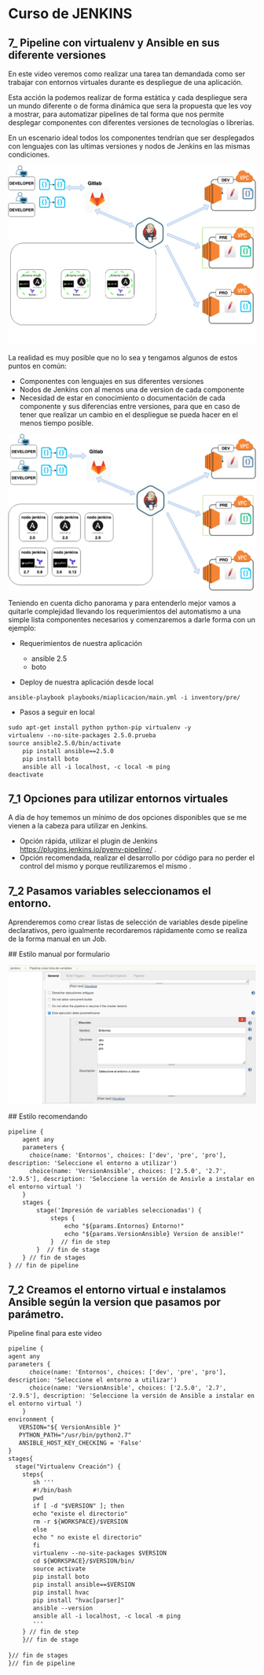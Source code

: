 # Curso de JENKINS 

## 7_ Pipeline con virtualenv y Ansible en sus diferente versiones 

En este video veremos como realizar una tarea tan demandada como ser trabajar con entornos virtuales durante es despliegue de una aplicación.

Esta acción la podemos realizar de forma estática y cada despliegue sera un mundo diferente o de forma dinámica que sera la propuesta que les voy a mostrar, para automatizar pipelines de tal forma que nos permite desplegar componentes con diferentes versiones de tecnologías o librerías. 

En un escenario ideal todos los componentes tendrían que ser  desplegados con lenguajes con las ultimas versiones y nodos de Jenkins en las mismas condiciones.

![Texto alternativo](imagenes/diapositivas-7-3ENTORNOSVIRTUALES.png)  

La realidad es muy posible que no lo sea y tengamos algunos de estos puntos en común:

- Componentes con lenguajes en sus diferentes versiones 
- Nodos de Jenkins con al menos una de version de cada componente
- Necesidad de estar en conocimiento o documentación de cada componente y sus diferencias entre versiones, para que en caso de tener que realizar un cambio en el despliegue se pueda hacer en el menos tiempo posible.

![Texto alternativo](imagenes/diapositivas-7-2ENTORNOSVIRTUALES.png)  


Teniendo en cuenta dicho panorama y para entenderlo mejor  vamos a quitarle complejidad llevando los requerimientos del automatismo a una simple lista componentes necesarios y comenzaremos a darle forma con un ejemplo: 

- Requerimientos de nuestra aplicación

    - ansible 2.5
    - boto

- Deploy de nuestra aplicación desde local

```
ansible-playbook playbooks/miaplicacion/main.yml -i inventory/pre/
```

- Pasos a seguir en local 

```
sudo apt-get install python python-pip virtualenv -y
virtualenv --no-site-packages 2.5.0.prueba
source ansible2.5.0/bin/activate
    pip install ansible==2.5.0
    pip install boto
    ansible all -i localhost, -c local -m ping
deactivate
```

## 7_1 Opciones para utilizar entornos virtuales

A día de hoy tememos un mínimo de dos opciones disponibles que se me vienen a la cabeza para utilizar en Jenkins.

-  Opción rápida, utilizar el plugin de Jenkins https://plugins.jenkins.io/pyenv-pipeline/ . 
-  Opción recomendada, realizar el desarrollo por código para no perder el control del mismo y porque reutilizaremos el mismo .

## 7_2 Pasamos variables seleccionamos el entorno.

Aprenderemos como crear listas de selección de variables desde pipeline declarativos, pero igualmente recordaremos rápidamente como se realiza de la forma manual en un Job.

## Estilo manual por formulario 

![Texto alternativo](imagenes/variable_entorno.jpeg)  


## Estilo recomendando

```
pipeline {
    agent any
    parameters { 
      choice(name: 'Entornos', choices: ['dev', 'pre', 'pro'], description: 'Seleccione el entorno a utilizar')
      choice(name: 'VersionAnsible', choices: ['2.5.0', '2.7', '2.9.5'], description: 'Seleccione la versión de Ansivle a instalar en el entorno virtual ') 
    }
    stages {
        stage('Impresión de variables seleccionadas') {
            steps {
                echo "${params.Entornos} Entorno!"
                echo "${params.VersionAnsible} Version de ansible!"
            }  // fin de step
        }  // fin de stage
    } // fin de stages
} // fin de pipeline
```



## 7_2 Creamos el entorno virtual e instalamos Ansible según la version que pasamos por parámetro.
       

Pipeline final para este video   

```
pipeline { 
agent any 
parameters { 
      choice(name: 'Entornos', choices: ['dev', 'pre', 'pro'], description: 'Seleccione el entorno a utilizar')
      choice(name: 'VersionAnsible', choices: ['2.5.0', '2.7', '2.9.5'], description: 'Seleccione la versión de Ansible a instalar en el entorno virtual ') 
    }
environment {
   VERSION="${ VersionAnsible }" 
   PYTHON_PATH="/usr/bin/python2.7" 
   ANSIBLE_HOST_KEY_CHECKING = 'False' 
}
stages{
  stage("Virtualenv Creación") { 
    steps{
       sh ''' 
       #!/bin/bash 
       pwd
       if [ -d "$VERSION" ]; then 
       echo "existe el directorio"
       rm -r ${WORKSPACE}/$VERSION
       else
       echo " no existe el directorio" 
       fi
       virtualenv --no-site-packages $VERSION
       cd ${WORKSPACE}/$VERSION/bin/
       source activate
       pip install boto
       pip install ansible==$VERSION
       pip install hvac
       pip install "hvac[parser]" 
       ansible --version
       ansible all -i localhost, -c local -m ping
       '''
    } // fin de step 
    }// fin de stage

}// fin de stages
}// fin de pipeline

```

















